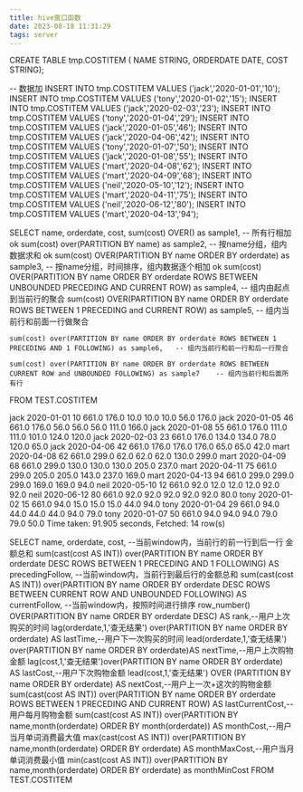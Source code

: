 ```yaml
---
title: hive窗口函数
date: 2023-08-18 11:31:29
tags: server
---
```



CREATE TABLE tmp.COSTITEM
( NAME STRING,
ORDERDATE DATE,
COST STRING);

-- 数据加
INSERT INTO  tmp.COSTITEM  VALUES ('jack','2020-01-01','10');
INSERT INTO  tmp.COSTITEM  VALUES ('tony','2020-01-02','15');
INSERT INTO  tmp.COSTITEM  VALUES ('jack','2020-02-03','23');
INSERT INTO  tmp.COSTITEM  VALUES ('tony','2020-01-04','29');
INSERT INTO  tmp.COSTITEM  VALUES ('jack','2020-01-05','46');
INSERT INTO  tmp.COSTITEM  VALUES ('jack','2020-04-06','42');
INSERT INTO  tmp.COSTITEM  VALUES ('tony','2020-01-07','50');
INSERT INTO  tmp.COSTITEM  VALUES ('jack','2020-01-08','55');
INSERT INTO  tmp.COSTITEM  VALUES ('mart','2020-04-08','62');
INSERT INTO  tmp.COSTITEM  VALUES ('mart','2020-04-09','68');
INSERT INTO  tmp.COSTITEM  VALUES ('neil','2020-05-10','12');
INSERT INTO  tmp.COSTITEM  VALUES ('mart','2020-04-11','75');
INSERT INTO  tmp.COSTITEM  VALUES ('neil','2020-06-12','80');
INSERT INTO  tmp.COSTITEM  VALUES ('mart','2020-04-13','94');

SELECT
	name,
	orderdate,
	cost,
	sum(cost) OVER() as sample1,   -- 所有行相加 ok
	sum(cost) over(PARTITION BY name) as sample2,  -- 按name分组，组内数据求和 ok
	sum(cost) OVER(PARTITION BY name ORDER BY orderdate) as sample3,   -- 按name分组，时间排序，组内数据逐个相加 ok
	sum(cost) OVER(PARTITION BY name ORDER BY orderdate ROWS BETWEEN UNBOUNDED PRECEDING AND CURRENT ROW) as sample4,   -- 组内由起点到当前行的聚合
	sum(cost) OVER(PARTITION BY name ORDER BY orderdate ROWS BETWEEN 1 PRECEDING and CURRENT ROW) as sample5,   -- 组内当前行和前面一行做聚合

	sum(cost) over(PARTITION BY name ORDER BY orderdate ROWS BETWEEN 1 PRECEDING AND 1 FOLLOWING) as sample6,   -- 组内当前行和前一行和后一行聚合

	sum(cost) over(PARTITION BY name ORDER BY orderdate ROWS BETWEEN CURRENT ROW and UNBOUNDED FOLLOWING) as sample7    -- 组内当前行和后面所有行
FROM 
    TEST.COSTITEM 


jack    2020-01-01      10      661.0   176.0   10.0    10.0    10.0    56.0    176.0
jack    2020-01-05      46      661.0   176.0   56.0    56.0    56.0    111.0   166.0
jack    2020-01-08      55      661.0   176.0   111.0   111.0   101.0   124.0   120.0
jack    2020-02-03      23      661.0   176.0   134.0   134.0   78.0    120.0   65.0
jack    2020-04-06      42      661.0   176.0   176.0   176.0   65.0    65.0    42.0
mart    2020-04-08      62      661.0   299.0   62.0    62.0    62.0    130.0   299.0
mart    2020-04-09      68      661.0   299.0   130.0   130.0   130.0   205.0   237.0
mart    2020-04-11      75      661.0   299.0   205.0   205.0   143.0   237.0   169.0
mart    2020-04-13      94      661.0   299.0   299.0   299.0   169.0   169.0   94.0
neil    2020-05-10      12      661.0   92.0    12.0    12.0    12.0    92.0    92.0
neil    2020-06-12      80      661.0   92.0    92.0    92.0    92.0    92.0    80.0
tony    2020-01-02      15      661.0   94.0    15.0    15.0    15.0    44.0    94.0
tony    2020-01-04      29      661.0   94.0    44.0    44.0    44.0    94.0    79.0
tony    2020-01-07      50      661.0   94.0    94.0    94.0    79.0    79.0    50.0
Time taken: 91.905 seconds, Fetched: 14 row(s) 


SELECT name,
       orderdate,
       cost, --当前window内，当前行的前一行到后一行 金额总和
 sum(cast(cost AS INT)) over(PARTITION BY name
                             ORDER BY orderdate DESC ROWS BETWEEN 1 PRECEDING AND 1 FOLLOWING) AS precedingFollow, --当前window内，当前行到最后行的金额总和
 sum(cast(cost AS INT)) over(PARTITION BY name
                             ORDER BY orderdate DESC ROWS BETWEEN CURRENT ROW AND UNBOUNDED FOLLOWING) AS currentFollow, --当前window内，按照时间进行排序
 row_number() OVER(PARTITION BY name
                   ORDER BY orderdate DESC) AS rank,--用户上次购买的时间
 lag(orderdate,1,'查无结果') over(PARTITION BY name
                              ORDER BY orderdate) AS lastTime,--用户下一次购买的时间
 lead(orderdate,1,'查无结果') over(PARTITION BY name
                               ORDER BY orderdate)AS nextTime,--用户上次购物金额
 lag(cost,1,'查无结果')over(PARTITION BY name
                        ORDER BY orderdate) AS lastCost,--用户下次购物金额
 lead(cost,1,'查无结果') OVER (PARTITION BY name
                           ORDER BY orderdate) AS nextCost,--用户上一次+这次的购物金额
 sum(cast(cost AS INT)) over(PARTITION BY name
                             ORDER BY orderdate ROWS BETWEEN 1 PRECEDING AND CURRENT ROW) AS lastCurrentCost,--用户每月购物金额
 sum(cast(cost AS INT)) over(PARTITION BY name,month(orderdate)
                             ORDER BY month(orderdate)) AS monthCost,--用户当月单词消费最大值
 max(cast(cost AS INT)) over(PARTITION BY name,month(orderdate)
                             ORDER BY orderdate) AS monthMaxCost,--用户当月单词消费最小值
 min(cast(cost AS INT)) over(PARTITION BY name,month(orderdate)
                             ORDER BY orderdate) as monthMinCost
FROM TEST.COSTITEM